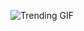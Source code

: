 
<!-- GIF_SECTION -->
![Trending GIF](https://media4.giphy.com/media/v1.Y2lkPThiYjIxNzcyeWg0MGlyNnk4d3p0ZTFyeXVpbGFzNjlmODgzcDUyYjA3YmtubTNkMSZlcD12MV9naWZzX3NlYXJjaCZjdD1n/Ws6T5PN7wHv3cY8xy8/giphy.gif)
<!-- END_GIF_SECTION -->
